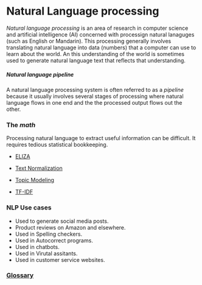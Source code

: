 # Natural Language processing

*Natural language processing* is an area of research in computer science and artificial intelligence (AI) concerned with processign natural lanaguges (such as English or Mandarin). This processing generally involves translating natural language into data (numbers) that a computer can use to learn about the world. An this understanding of the world is sometimes used to generate natural language text that reflects that understanding.

##### Natural language pipeline

A natural language processing system is often referred to as a *pipeline* because it usually involves several stages of processing where natural language flows in one end and the the processed output flows out the other.


### The *math*

Processing natural language to extract useful information can be difficult. It requires tedious statistical bookkeeping.

- [ELIZA](101-eliza.md)
- [Text Normalization](102-text-normalization.md)
- [Topic Modeling](103-topic-modeling.md)

- [TF-IDF](/106-topics/tf-idf.md)


### NLP Use cases

- Used to generate social media posts.
- Product reviews on Amazon and elsewhere.
- Used in Spelling checkers.
- Used in Autocorrect programs.
- Used in chatbots.
- Used in Virutal assitants.
- Used in customer service websites.

### [Glossary](glossary/README.md)

